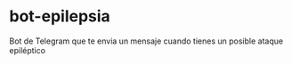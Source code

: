 # bot-epilepsia
Bot de Telegram que te envia un mensaje cuando tienes  un posible ataque epiléptico
